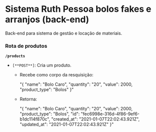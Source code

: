 # Sistema Ruth Pessoa bolos fakes e arranjos (back-end)
Back-end para sistema de gestão e locação de materiais.

### Rota de produtos
  **`/products`**
- `[**POST**]`: Cria um produto.
  - Recebe como corpo da resquisição:

      "{
        "name": "Bolo Caro",
        "quantity": "20",
        "value": 2000,
        "product_type": "Bolos"
      }"

  - Retorna:

      "{
        "name": "Bolo Caro",
        "quantity": "20",
        "value": 2000,
        "product_type": "Bolos",
        "id": "fec6998e-316d-4f86-9ef6-b1dc114f870c",
        "created_at": "2021-01-07T22:02:43.921Z",
        "updated_at": "2021-01-07T22:02:43.921Z"
      }"

